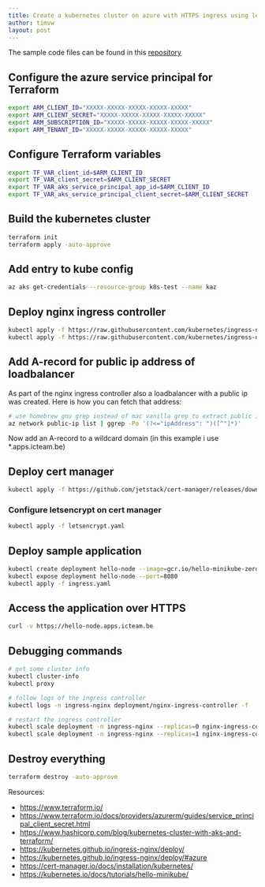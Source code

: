 ```yaml
---
title: Create a kubernetes cluster on azure with HTTPS ingress using letsencrypt
author: timvw
layout: post
---
```


The sample code files can be found in this [repository](https://github.com/timvw/sample-terraform-azure-k8s-nginx-letsencrypt)

## Configure the azure service principal for Terraform

```bash
export ARM_CLIENT_ID="XXXXX-XXXXX-XXXXX-XXXXX-XXXXX"
export ARM_CLIENT_SECRET="XXXXX-XXXXX-XXXXX-XXXXX-XXXXX"
export ARM_SUBSCRIPTION_ID="XXXXX-XXXXX-XXXXX-XXXXX-XXXXX"
export ARM_TENANT_ID="XXXXX-XXXXX-XXXXX-XXXXX-XXXXX"
```

## Configure Terraform variables

```bash
export TF_VAR_client_id=$ARM_CLIENT_ID
export TF_VAR_client_secret=$ARM_CLIENT_SECRET
export TF_VAR_aks_service_principal_app_id=$ARM_CLIENT_ID
export TF_VAR_aks_service_principal_client_secret=$ARM_CLIENT_SECRET
```

## Build the kubernetes cluster

```bash
terraform init
terraform apply -auto-approve
```

## Add entry to kube config

```bash
az aks get-credentials --resource-group k8s-test --name kaz
```

## Deploy nginx ingress controller

```bash
kubectl apply -f https://raw.githubusercontent.com/kubernetes/ingress-nginx/nginx-0.28.0/deploy/static/mandatory.yaml
kubectl apply -f https://raw.githubusercontent.com/kubernetes/ingress-nginx/nginx-0.28.0/deploy/static/provider/cloud-generic.yaml
```

## Add A-record for public ip address of loadbalancer

As part of the nginx ingress controller also a loadbalancer with a public ip was created.
Here is how you can fetch that address:

```bash
# use homebrew gnu grep instead of mac vanilla grep to extract public ip address
az network public-ip list | ggrep -Po '(?<="ipAddress": ")([^"]*)'
```

Now add an A-record to a wildcard domain (in this example i use *.apps.icteam.be)


## Deploy cert manager

```bash
kubectl apply -f https://github.com/jetstack/cert-manager/releases/download/v0.13.0/cert-manager.yaml
```

### Configure letsencrypt on cert manager

```bash
kubectl apply -f letsencrypt.yaml 
```

## Deploy sample application

```bash
kubectl create deployment hello-node --image=gcr.io/hello-minikube-zero-install/hello-node
kubectl expose deployment hello-node --port=8080
kubectl apply -f ingress.yaml
```

## Access the application over HTTPS

```bash
curl -v https://hello-node.apps.icteam.be
```

## Debugging commands

```bash
# get some cluster info
kubectl cluster-info
kubectl proxy

# follow logs of the ingress controller
kubectl logs -n ingress-nginx deployment/nginx-ingress-controller -f

# restart the ingress controller
kubectl scale deployment -n ingress-nginx --replicas=0 nginx-ingress-controller
kubectl scale deployment -n ingress-nginx --replicas=1 nginx-ingress-controller
```
## Destroy everything

```bash
terraform destroy -auto-approve
```

Resources: 
* https://www.terraform.io/
* https://www.terraform.io/docs/providers/azurerm/guides/service_principal_client_secret.html
* https://www.hashicorp.com/blog/kubernetes-cluster-with-aks-and-terraform/
* https://kubernetes.github.io/ingress-nginx/deploy/
* https://kubernetes.github.io/ingress-nginx/deploy/#azure
* https://cert-manager.io/docs/installation/kubernetes/
* https://kubernetes.io/docs/tutorials/hello-minikube/





